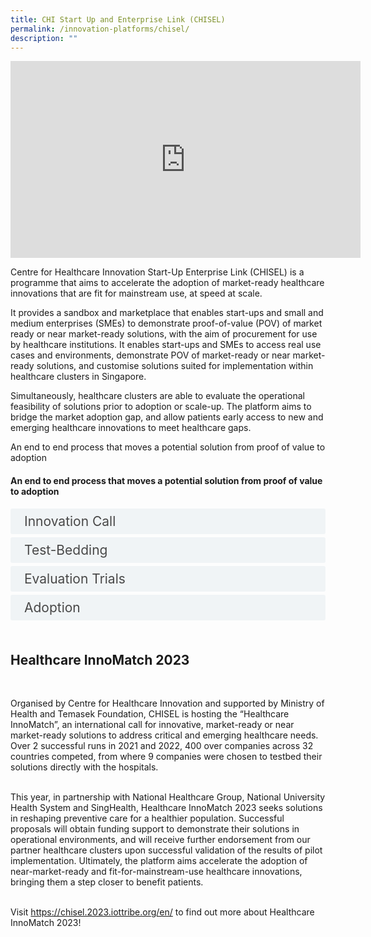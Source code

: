 ```yaml
---
title: CHI Start Up and Enterprise Link (CHISEL)
permalink: /innovation-platforms/chisel/
description: ""
---
```

<iframe width="560" height="315" src="https://www.youtube.com/embed/P-PRXskCbtI" title="YouTube video player" frameborder="0" allow="accelerometer; autoplay; clipboard-write; encrypted-media; gyroscope; picture-in-picture; web-share" allowfullscreen=""></iframe>

Centre for Healthcare Innovation Start-Up Enterprise Link (CHISEL) is a programme that aims to accelerate the adoption of market-ready healthcare innovations that are fit for mainstream use, at speed at scale. 

It provides a sandbox and marketplace that enables start-ups and small and medium enterprises (SMEs) to demonstrate proof-of-value (POV) of market ready or near market-ready solutions, with the aim of procurement for use by healthcare institutions. It enables start-ups and SMEs to access real use cases and environments, demonstrate POV of market-ready or near market-ready solutions, and customise solutions suited for implementation within healthcare clusters in Singapore. 

Simultaneously, healthcare clusters are able to evaluate the operational feasibility of solutions prior to adoption or scale-up. The platform aims to bridge the market adoption gap, and allow patients early access to new and emerging healthcare innovations to meet healthcare gaps.

An end to end process that moves a potential solution from proof of value to adoption

<style>

input {
	display: none;
}
label {
	display: block;
	padding: 8px 22px;
	margin: 0 0 5px 0;
	cursor: pointor;
	background: #F0F4F6;
	border-radius: 3px;
	width=100%;
	color: #484848;
	transition: ease .8s;
	font-size: 1.5em;
	text-align: left;
}

label:hover {
	background: #BD2D37;
	color: #FFF;
	transition: ease .8s;
	text-align: left;
}

.accordion-content {
	/* background: #E2E5F6; */
	padding: 10px 0px 30px 30px;
	/* border: 1px solid #484848; */
	margin: 0 0 1px 0;
	border-radius: 3px;
}

input + label + .accordion-content {
	display: none;
}

input:checked + label + .accordion-content {
	display: none;
}

input:checked + label + .accordion-content {
	display: block;
}

</style>
<!-- End of accordion -->

<div class="container">


<h4 id="our-main-plans">An end to end process that moves a potential solution from proof of value to adoption
</h4>
<div>
	<input id="title1" type="checkbox"><label for="title1">Innovation Call</label>
	<div class="accordion-content">
	<div class="para">The Challenge consists of several rounds, inviting start-ups and SMEs to submit solutions to solve pressing challenges and transform the future of healthcare. Shortlisted participants can look forward to coaching by healthcare professionals and a Live Finale Pitching Event.
</div>
	</div>
	<input id="title2" type="checkbox"><label for="title2">Test-Bedding</label>
	<div class="accordion-content">
	<div class="para">Winning start-ups and SMEs will be matched to one of the healthcare institution from the partnering healthcare clusters to carry out test-bedding. The test-bedding is to be completed in a simulated and/ or clinical environment, complying to regulations and institutional policies in the partner healthcare cluster.
</div>
	</div>
	<input id="title3" type="checkbox"><label for="title3">Evaluation Trials</label>
	<div class="accordion-content">
	<div class="para">Upon completion of test-bedding, the Centre for Healthcare Innovation Evaluation Framework (CHIEF) is strongly encouraged to be used as the main evaluation framework to evaluate the success of the test-bedding.
</div>
	</div>
<input id="title4" type="checkbox"><label for="title4">Adoption</label>
	<div class="accordion-content">
	<div class="para">Solutions may potentially be adopted by local healthcare institutions if the CHIEF outcomes criteria are met, solution is feasible, sustainable and ready for deployment and there are interests from the various healthcare clusters to adopt the solution.
</div></div>
	<br></div>
<div>
	
<h2>Healthcare InnoMatch 2023</h2><br>

Organised by Centre for Healthcare Innovation and supported by Ministry of Health and Temasek Foundation, CHISEL is hosting the “Healthcare InnoMatch”, an international call for innovative, market-ready or near market-ready solutions to address critical and emerging healthcare needs. Over 2 successful runs in 2021 and 2022, 400 over companies across 32 countries competed, from where 9 companies were chosen to testbed their solutions directly with the hospitals. <br><br>

This year, in partnership with National Healthcare Group, National University Health System and SingHealth, Healthcare InnoMatch 2023 seeks solutions in reshaping preventive care for a healthier population. Successful proposals will obtain funding support to demonstrate their solutions in operational environments, and will receive further endorsement from our partner healthcare clusters upon successful validation of the results of pilot implementation. Ultimately, the platform aims accelerate the adoption of near-market-ready and fit-for-mainstream-use healthcare innovations, bringing them a step closer to benefit patients. <br><br>

Visit https://chisel.2023.iottribe.org/en/ to find out more about Healthcare InnoMatch 2023!
</div></div>